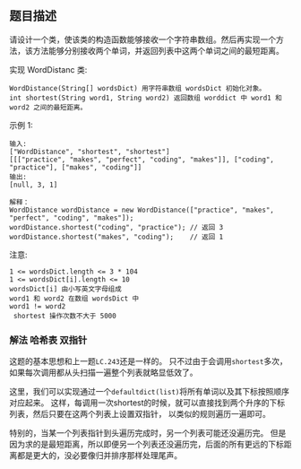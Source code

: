 ## 题目描述
请设计一个类，使该类的构造函数能够接收一个字符串数组。然后再实现一个方法，该方法能够分别接收两个单词，并返回列表中这两个单词之间的最短距离。

实现 WordDistanc 类:
```
WordDistance(String[] wordsDict) 用字符串数组 wordsDict 初始化对象。
int shortest(String word1, String word2) 返回数组 worddict 中 word1 和 word2 之间的最短距离。
```

示例 1:
```
输入: 
["WordDistance", "shortest", "shortest"]
[[["practice", "makes", "perfect", "coding", "makes"]], ["coding", "practice"], ["makes", "coding"]]
输出:
[null, 3, 1]

解释：
WordDistance wordDistance = new WordDistance(["practice", "makes", "perfect", "coding", "makes"]);
wordDistance.shortest("coding", "practice"); // 返回 3
wordDistance.shortest("makes", "coding");    // 返回 1
```

注意:
```
1 <= wordsDict.length <= 3 * 104
1 <= wordsDict[i].length <= 10
wordsDict[i] 由小写英文字母组成
word1 和 word2 在数组 wordsDict 中
word1 != word2
 shortest 操作次数不大于 5000 
```

### 解法 哈希表 双指针
这题的基本思想和上一题`LC.243`还是一样的。
只不过由于会调用`shortest`多次，如果每次调用都从头扫描一遍整个列表就略显低效了。

这里，我们可以实现通过一个`defaultdict(list)`将所有单词以及其下标按照顺序对应起来。
这样，每调用一次shortest的时候，就可以直接找到两个升序的下标列表，然后只要在这两个列表上设置双指针，
以类似的规则遍历一遍即可。

特别的，当某一个列表指针到头遍历完成时，另一个列表可能还没遍历完。
但是因为求的是最短距离，所以即便另一个列表还没遍历完，后面的所有更远的下标距离都是更大的，没必要像归并排序那样处理尾声。